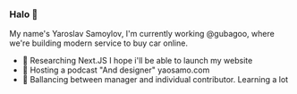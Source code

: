 ### Halo 👋

<!--
**yaosamo/yaosamo** is a ✨ _special_ ✨ repository because its `README.md` (this file) appears on your GitHub profile. -->

My name's Yaroslav Samoylov, I'm currently working @gubagoo, where we're building modern service to buy car online.

- 🤩 Researching Next.JS I hope i'll be able to launch my website
- 💬 Hosting a podcast "And designer" yaosamo.com
- 🦩 Ballancing between manager and individual contributor. Learning a lot
